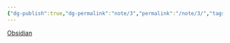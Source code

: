 ```yaml
---
{"dg-publish":true,"dg-permalink":"note/3","permalink":"/note/3/","tags":["Obsidian"],"created":"2024-06-08 06:37:06","updated":"2024-06-08 06:59:05"}
---
```


[Obsidian](https://obsidian.md)